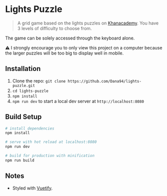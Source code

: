 # Lights Puzzle

> A grid game based on the lights puzzles on [Khanacademy](https://www.khanacademy.org/math/math-for-fun-and-glory/puzzles/lights-puzzles/e/lights-puzzles-2). You have 3 levels of difficulty to choose from.

The game can be solely accessed through the keyboard alone.

:warning: I strongly encourage you to only view this project on a computer because the larger puzzles will be too big to display well in mobile.

## Installation

1. Clone the repo: `git clone https://github.com/Dana94/lights-puzzle.git`
1. `cd lights-puzzle`
1. `npm install`
1. `npm run dev` to start a local dev server at `http://localhost:8080`

## Build Setup

``` bash
# install dependencies
npm install

# serve with hot reload at localhost:8080
npm run dev

# build for production with minification
npm run build
```
## Notes
- Styled with [Vuetify](https://vuetifyjs.com/en/).
